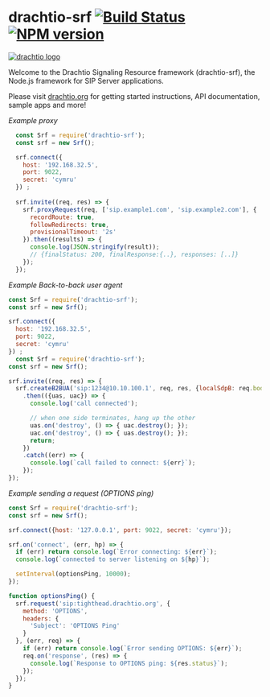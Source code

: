 # drachtio-srf [![Build Status](https://secure.travis-ci.org/davehorton/drachtio-srf.png)](http://travis-ci.org/davehorton/drachtio-srf) [![NPM version](https://badge.fury.io/js/drachtio-srf.svg)](http://badge.fury.io/js/drachtio-srf)

[![drachtio logo](http://davehorton.github.io/drachtio-srf/img/definition-only-cropped.png)](https://drachtio.org)

Welcome to the Drachtio Signaling Resource framework (drachtio-srf), the Node.js framework for SIP Server applications.

Please visit [drachtio.org](https://drachtio.org) for getting started instructions, API documentation, sample apps and more!

*Example proxy*
```js
  const Srf = require('drachtio-srf');
  const srf = new Srf();

  srf.connect({
    host: '192.168.32.5',
    port: 9022,
    secret: 'cymru'
  }) ;
  
  srf.invite((req, res) => {
    srf.proxyRequest(req, ['sip.example1.com', 'sip.example2.com'], {
      recordRoute: true,
      followRedirects: true,
      provisionalTimeout: '2s'
    }).then((results) => {
      console.log(JSON.stringify(result)); 
      // {finalStatus: 200, finalResponse:{..}, responses: [..]}
    });
  });
  ```
*Example Back-to-back user agent*
  ```js
  const Srf = require('drachtio-srf');
  const srf = new Srf();

  srf.connect({
    host: '192.168.32.5',
    port: 9022,
    secret: 'cymru'
  }) ;
    const Srf = require('drachtio-srf');
  const srf = new Srf();

  srf.invite((req, res) => {
    srf.createB2BUA('sip:1234@10.10.100.1', req, res, {localSdpB: req.body})
      .then(({uas, uac}) => {
        console.log('call connected');

        // when one side terminates, hang up the other
        uas.on('destroy', () => { uac.destroy(); });
        uac.on('destroy', () => { uas.destroy(); });
        return;
      })
      .catch((err) => {
        console.log(`call failed to connect: ${err}`);
      });
  });
  ```
*Example sending a request (OPTIONS ping)*
  ```js
  const Srf = require('drachtio-srf');
  const srf = new Srf();

  srf.connect({host: '127.0.0.1', port: 9022, secret: 'cymru'});

  srf.on('connect', (err, hp) => {
    if (err) return console.log(`Error connecting: ${err}`);
    console.log(`connected to server listening on ${hp}`);

    setInterval(optionsPing, 10000);
  });

  function optionsPing() {
    srf.request('sip:tighthead.drachtio.org', {
      method: 'OPTIONS',
      headers: {
        'Subject': 'OPTIONS Ping'
      }
    }, (err, req) => {
      if (err) return console.log(`Error sending OPTIONS: ${err}`);
      req.on('response', (res) => {
        console.log(`Response to OPTIONS ping: ${res.status}`);
      });
    });
  }
  ```
